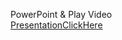 PowerPoint & Play Video   
[PresentationClickHere](https://docs.google.com/presentation/d/e/2PACX-1vSskZtHFhdiijMBoWBUTYzWswisCJR33fV6tMScEle6FsNc1KoZ2Liu-4A1u-7xpts-jIrXGTE-QrV6/pub?start=false&loop=false&delayms=30000)
